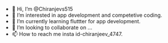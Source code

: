 - 👋 Hi, I’m @Chiranjevs515
- 👀 I’m interested in app development and competetive coding.
- 🌱 I’m currently learning fluttter for app development.
- 💞️ I’m looking to collaborate on ...
- 📫 How to reach me insta id-chiranjeev_4747.

<!---
Chiranjevs515/Chiranjevs515 is a ✨ special ✨ repository because its `README.md` (this file) appears on your GitHub profile.
You can click the Preview link to take a look at your changes.
--->
